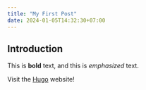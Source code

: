 ```yaml
---
title: "My First Post"
date: 2024-01-05T14:32:30+07:00
---
```


## Introduction

This is **bold** text, and this is *emphasized* text.

Visit the [Hugo](https://gohugo.io) website!